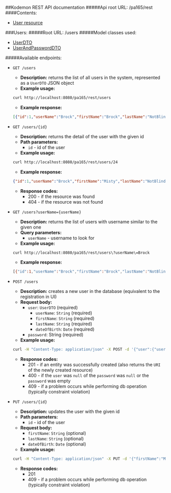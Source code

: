 ##Kodemon REST API documentation
#####Api root URL:
    /pa165/rest
####Contents:
* [User resource](#users)

###Users:
#####Root URL:
    /users
#####Model classes used:
* [UserDTO](https://github.com/mseleng/Kodemon/blob/master/api/src/main/java/com/kodemon/api/dto/UserDTO.java)
* [UserAndPasswordDTO](https://github.com/mseleng/Kodemon/blob/master/api/src/main/java/com/kodemon/api/dto/UserAndPasswordDTO.java)

#####Available endpoints:
* `GET /users`
    - **Description:** returns the list of all users in the system, represented as a `UserDTO` JSON object
    - **Example usage:** 
    ```bash
    curl http://localhost:8080/pa165/rest/users
    ```
    - **Example response:**
    ```json
    [{"id":1,"userName":"Brock","firstName":"Brock","lastName":"NotBlindman","dateOfBirth":"2007-10-10","badges":[],"pokemons":[{"id":1,"name":"GEODUDE","nickname":null,"level":15},{"id":2,"name":"OMANYTE","nickname":null,"level":16},{"id":3,"name":"RHYHORN","nickname":null,"level":14},{"id":4,"name":"GOLEM","nickname":null,"level":16},{"id":5,"name":"ONIX","nickname":null,"level":18}]},{"id":2,"userName":"MistygurlxD","firstName":"Misty","lastName":"Waterproof","dateOfBirth":"1995-08-07","badges":[],"pokemons":[{"id":6,"name":"GOLDEEN","nickname":null,"level":22},{"id":7,"name":"STARYU","nickname":null,"level":24},{"id":8,"name":"SEADRA","nickname":null,"level":21},{"id":9,"name":"WARTORTLE","nickname":null,"level":23},{"id":10,"name":"GOLDUCK","nickname":null,"level":25},{"id":11,"name":"GYARADOS","nickname":null,"level":25}]},{"id":3,"userName":"Headsh0tman","firstName":"Lucius","lastName":"Surge","dateOfBirth":"1989-12-20","badges":[],"pokemons":[{"id":12,"name":"MAGNEMITE","nickname":null,"level":28},{"id":13,"name":"ELECTRODE","nickname":null,"level":31},{"id":14,"name":"JOLTEON","nickname":null,"level":31},{"id":15,"name":"RAICHU","nickname":null,"level":32},{"id":16,"name":"ELECTABUZZ","nickname":null,"level":34}]},{"id":4,"userName":"Krowka227","firstName":"Erika","lastName":"Nadilowska","dateOfBirth":"1994-03-15","badges":[],"pokemons":[{"id":17,"name":"GLOOM","nickname":null,"level":36},{"id":18,"name":"TANGELA","nickname":null,"level":35},{"id":19,"name":"PARASECT","nickname":null,"level":37},{"id":20,"name":"VICTREEBEL","nickname":null,"level":37},{"id":21,"name":"VENUSAUR","nickname":null,"level":38}]},{"id":5,"userName":"MsPoIsON1997","firstName":"Janine","lastName":"Poisoulous","dateOfBirth":"1997-08-02","badges":[],"pokemons":[{"id":22,"name":"EKANS","nickname":null,"level":40},{"id":23,"name":"KOFFING","nickname":null,"level":43},{"id":24,"name":"NIDORAN_F","nickname":null,"level":43},{"id":25,"name":"GOLBAT","nickname":null,"level":42},{"id":26,"name":"MUK","nickname":null,"level":44},{"id":27,"name":"NIDOKING","nickname":null,"level":45}]},{"id":6,"userName":"Psyxox","firstName":"Sabrina","lastName":"McGonagall","dateOfBirth":"1991-02-10","badges":[],"pokemons":[{"id":28,"name":"DROWZEE","nickname":null,"level":49},{"id":29,"name":"ABRA","nickname":null,"level":50},{"id":30,"name":"HYPNO","nickname":null,"level":50},{"id":31,"name":"MRMIME","nickname":null,"level":52},{"id":32,"name":"ALAKAZAM","nickname":null,"level":55}]},{"id":7,"userName":"Quizman999","firstName":"Blaine","lastName":"Oldman","dateOfBirth":"1952-08-27","badges":[],"pokemons":[{"id":33,"name":"PONYTA","nickname":null,"level":54},{"id":34,"name":"CHARMELEON","nickname":null,"level":55},{"id":35,"name":"FLAREON","nickname":null,"level":58},{"id":36,"name":"ARCANINE","nickname":null,"level":56},{"id":37,"name":"MAGMAR","nickname":null,"level":57},{"id":38,"name":"CHARIZARD","nickname":null,"level":59}]},{"id":8,"userName":"BadGuy3","firstName":"Giovanni","lastName":"Margherita","dateOfBirth":"1988-11-05","badges":[],"pokemons":[{"id":39,"name":"SANDSLASH","nickname":null,"level":62},{"id":40,"name":"CUBONE","nickname":null,"level":62},{"id":41,"name":"MAROWAK","nickname":null,"level":64},{"id":42,"name":"GRAVELER","nickname":null,"level":63},{"id":43,"name":"DUGTRIO","nickname":null,"level":66},{"id":44,"name":"RHYDON","nickname":null,"level":70}]},{"id":9,"userName":"Ash123","firstName":"Ash","lastName":"Ketchum","dateOfBirth":"1995-01-03","badges":[],"pokemons":[{"id":45,"name":"PIKACHU","nickname":null,"level":1}]}]
    ```
* `GET /users/{id}`
    - **Description:** returns the detail of the user with the given id
    - **Path parameters:**
        + `id` - id of the user
    - **Example usage:**
    ```bash
    curl http://localhost:8080/pa165/rest/users/24
    ```
    - **Example response:**
    ```json
    {"id":1,"userName":"Brock","firstName":"Misty","lastName":"NotBlindman","dateOfBirth":"2007-10-10","badges":[],"pokemons":[{"id":1,"name":"GEODUDE","nickname":null,"level":15},{"id":2,"name":"OMANYTE","nickname":null,"level":16},{"id":3,"name":"RHYHORN","nickname":null,"level":14},{"id":4,"name":"GOLEM","nickname":null,"level":16},{"id":5,"name":"ONIX","nickname":null,"level":18}]}
    ```
    - **Response codes:**
        + 200 - if the resource was found
        + 404 - if the resource was not found

* `GET /users?userName={userName}`
    - **Description:** returns the list of users with username similar to the given one
    - **Query parameters:**
        + `userName` - username to look for
    - **Example usage:**
    ```bash
    curl http://localhost:8080/pa165/rest/users\?userName\=Brock
    ```
    - **Example response:**
    ```bash
    [{"id":1,"userName":"Brock","firstName":"Brock","lastName":"NotBlindman","dateOfBirth":"2007-10-10","badges":[],"pokemons":[{"id":1,"name":"GEODUDE","nickname":null,"level":15},{"id":2,"name":"OMANYTE","nickname":null,"level":16},{"id":3,"name":"RHYHORN","nickname":null,"level":14},{"id":4,"name":"GOLEM","nickname":null,"level":16},{"id":5,"name":"ONIX","nickname":null,"level":18}]}]
    ```
    
* `POST /users`
    - **Description:** creates a new user in the database (equivalent to the registration in UI)
    - **Request body:**
        + `user`: `UserDTO` (required)
            + `userName`: `String` (required)
            + `firstName`: `String` (required)
            + `lastName`: `String` (required)
            + `dateOfBirth`: `Date` (required)
        + `password`: String (required)
    - **Example usage:**
    ```bash
    curl -H "Content-Type: application/json" -X POST -d '{"user":{"userName":"PikAsh","firstName":"Ash","lastName":"Ketchum","dateOfBirth":"1995-01-03"},"password": "asdfghjkl"}' http://localhost:8080/pa165/rest/users
    ```
    - **Response codes:**
        + 201 - if an entity was successfully created (also returns the `URI` of the newly created resource)
        + 400 - if the `user` was `null` of the `password` was `null` or the `password` was empty
        + 409 - if a problem occurs while performing db operation (typically constraint violation)
            
* `PUT /users/{id}`
    - **Description:** updates the user with the given id
    - **Path parameters:**
        + `id` - id of the user
    - **Request body:**
        + `firstName`: `String` (optional)
        + `lastName`: `String` (optional)
        + `dateOfBirth`: `Date` (optional)
    - **Example usage:**
    ```bash
    curl -H "Content-Type: application/json" -X PUT -d '{"firstName":"Misty"}' http://localhost:8080/pa165/rest/users/1
    ```
    - **Response codes:**
        + 201
        + 409 - if a problem occurs while performing db operation (typically constraint violation)
